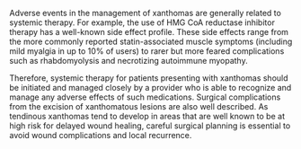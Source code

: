 Adverse events in the management of xanthomas are generally related to systemic therapy. For example, the use of HMG CoA reductase inhibitor therapy has a well-known side effect profile. These side effects range from the more commonly reported statin-associated muscle symptoms (including mild myalgia in up to 10% of users) to rarer but more feared complications such as rhabdomyolysis and necrotizing autoimmune myopathy.

Therefore, systemic therapy for patients presenting with xanthomas should be initiated and managed closely by a provider who is able to recognize and manage any adverse effects of such medications. Surgical complications from the excision of xanthomatous lesions are also well described. As tendinous xanthomas tend to develop in areas that are well known to be at high risk for delayed wound healing, careful surgical planning is essential to avoid wound complications and local recurrence.